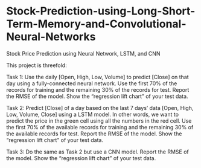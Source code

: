 # Stock-Prediction-using-Long-Short-Term-Memory-and-Convolutional-Neural-Networks
Stock Price Prediction using Neural Network, LSTM, and CNN

This project is threefold:

Task 1: Use the daily [Open, High, Low, Volume] to predict [Close] on that day using a fully-connected neural network. Use the first 70% of the records for training and the remaining 30% of the records for test. Report the RMSE of the model. Show the “regression lift chart” of your test data.

Task 2: Predict [Close] of a day based on the last 7 days’ data [Open, High, Low, Volume, Close] using a LSTM model. In other words, we want to predict the price in the green cell using all the numbers in the red cell. Use the first 70% of the available records for training and the remaining 30% of the available records for test. Report the RMSE of the model. Show the “regression lift chart” of your test data.

Task 3: Do the same as Task 2 but use a CNN model. Report the RMSE of the model. Show the “regression lift chart” of your test data.

